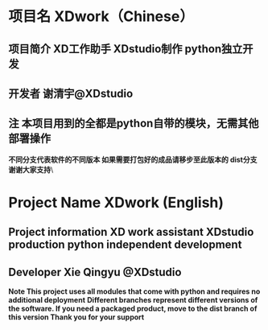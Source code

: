 # 项目名 XDwork（Chinese）
## 项目简介 XD工作助手 XDstudio制作 python独立开发
## 开发者 谢清宇@XDstudio
## 注 本项目用到的全都是python自带的模块，无需其他部署操作
**不同分支代表软件的不同版本 如果需要打包好的成品请移步至此版本的 dist分支**
**谢谢大家支持**\



# Project Name XDwork (English)
## Project information XD work assistant XDstudio production python independent development
## Developer Xie Qingyu @XDstudio
**Note This project uses all modules that come with python and requires no additional deployment**
**Different branches represent different versions of the software. If you need a packaged product, move to the dist branch of this version Thank you for your support**

